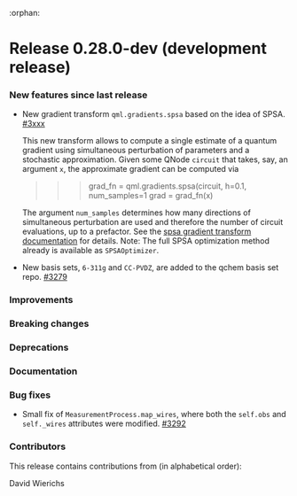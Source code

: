 :orphan:

# Release 0.28.0-dev (development release)

<h3>New features since last release</h3>

* New gradient transform `qml.gradients.spsa` based on the idea of SPSA.
  [#3xxx](https://github.com/PennyLaneAI/pennylane/pull/3xxx)

  This new transform allows to compute a single estimate of a quantum gradient
  using simultaneous perturbation of parameters and a stochastic approximation.
  Given some QNode `circuit` that takes, say, an argument `x`, the approximate
  gradient can be computed via

  >>> grad_fn = qml.gradients.spsa(circuit, h=0.1, num_samples=1
  >>> grad = grad_fn(x)

  The argument `num_samples` determines how many directions of simultaneous
  perturbation are used and therefore the number of circuit evaluations, up
  to a prefactor. See the
  [spsa gradient transform documentation](
  https://docs.pennylane.ai/en/stable/code/api/pennylane.gradients.spsa.html
  ) for details.
  Note: The full SPSA optimization method already is available as `SPSAOptimizer`.

* New basis sets, `6-311g` and `CC-PVDZ`, are added to the qchem basis set repo.
  [#3279](https://github.com/PennyLaneAI/pennylane/pull/3279)

<h3>Improvements</h3>

<h3>Breaking changes</h3>

<h3>Deprecations</h3>

<h3>Documentation</h3>

<h3>Bug fixes</h3>

* Small fix of `MeasurementProcess.map_wires`, where both the `self.obs` and `self._wires`
  attributes were modified.
  [#3292](https://github.com/PennyLaneAI/pennylane/pull/3292)

<h3>Contributors</h3>

This release contains contributions from (in alphabetical order):

David Wierichs
